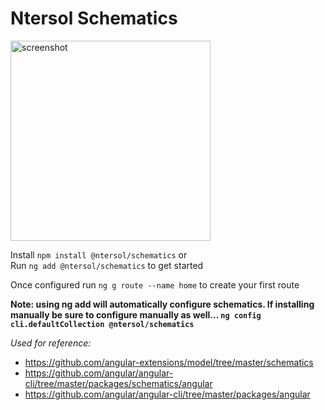 # Ntersol Schematics

<img src="https://ntersol.github.io/ui/assets/img/ntersol-schematics.png" width="320px" alt="screenshot" />

Install `npm install @ntersol/schematics` or
<br>
Run `ng add @ntersol/schematics` to get started

Once configured run `ng g route --name home` to create your first route

**Note: using ng add will automatically configure schematics. If installing manually be sure to configure manually as well... `ng config cli.defaultCollection @ntersol/schematics`**

_Used for reference:_

- https://github.com/angular-extensions/model/tree/master/schematics
- https://github.com/angular/angular-cli/tree/master/packages/schematics/angular
- https://github.com/angular/angular-cli/tree/master/packages/angular
